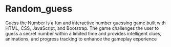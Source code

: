 # Random_guess
Guess the Number is a fun and interactive number guessing game built with HTML, CSS, JavaScript, and Bootstrap. The game challenges the user to guess a secret number within a limited time and provides intelligent clues, animations, and progress tracking to enhance the gameplay experience
